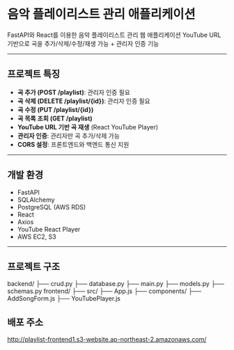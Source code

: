 # 음악 플레이리스트 관리 애플리케이션

FastAPI와 React를 이용한 음악 플레이리스트 관리 웹 애플리케이션
YouTube URL 기반으로 곡을 추가/삭제/수정/재생 가능 + 관리자 인증 기능

---

## 프로젝트 특징

- **곡 추가 (POST /playlist)**: 관리자 인증 필요
- **곡 삭제 (DELETE /playlist/{id})**: 관리자 인증 필요 
- **곡 수정 (PUT /playlist/{id})**
- **곡 목록 조회 (GET /playlist)**
- **YouTube URL 기반 곡 재생** (React YouTube Player)
- **관리자 인증**: 관리자만 곡 추가/삭제 가능
- **CORS 설정**: 프론트엔드와 백엔드 통신 지원

---

## 개발 환경

- FastAPI
- SQLAlchemy
- PostgreSQL (AWS RDS)
- React
- Axios
- YouTube React Player
- AWS EC2, S3

---

## 프로젝트 구조
backend/
├── crud.py
├── database.py
├── main.py
├── models.py
├── schemas.py
frontend/
├── src/
├── App.js
├── components/
├── AddSongForm.js
├── YouTubePlayer.js

## 배포 주소
http://playlist-frontend1.s3-website.ap-northeast-2.amazonaws.com/